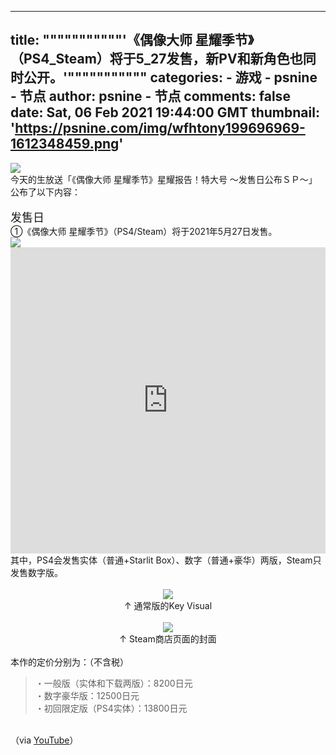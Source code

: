 
---
title: """""""""""'《偶像大师 星耀季节》（PS4_Steam）将于5_27发售，新PV和新角色也同时公开。'"""""""""""
categories: 
    - 游戏
    - psnine - 节点
author: psnine - 节点
comments: false
date: Sat, 06 Feb 2021 19:44:00 GMT
thumbnail: 'https://psnine.com/img/wfhtony199696969-1612348459.png'
---

<div>   
<img src="https://psnine.com/img/wfhtony199696969-1612348459.png" class="imgclick" referrerpolicy="no-referrer"><br>今天的生放送「《偶像大师 星耀季节》星耀报告！特大号 ～发售日公布ＳＰ～」公布了以下内容：<br><br><span style="font-size:18px;">发售日</span><br>①《偶像大师 星耀季节》（PS4/Steam）将于2021年5月27日发售。<br><img src="https://tc2.wfhtony.space/images/2021/02/06/c201e96f2525e39752a09c82118aaeb5.png" class="imgclick" referrerpolicy="no-referrer"><br><iframe width="100%" height="490" src="https://player.youku.com/embed/XNTA5OTMxMzEwMA==" frameborder="0" allowfullscreen></iframe><br>其中，PS4会发售实体（普通+Starlit Box）、数字（普通+豪华）两版，Steam只发售数字版。<br><br><center><img src="https://tc2.wfhtony.space/images/2021/02/06/4909517fcea892fdc8ea411c7bf913ab.png" class="imgclick" referrerpolicy="no-referrer"><br>↑ 通常版的Key Visual<br><br><img src="https://psnine.com/img/wfhtony199696969-1612586729.jpg" class="imgclick" referrerpolicy="no-referrer"><br>↑ Steam商店页面的封面</center><br>本作的定价分别为：（不含税）<blockquote>・一般版（实体和下载两版）：8200日元<br>・数字豪华版：12500日元<br>・初回限定版（PS4实体）：13800日元</blockquote><br>（via <a href="https://www.youtube.com/watch?v=Y6eccTcINmY" target="_blank">YouTube</a>）<br>  
</div>
            